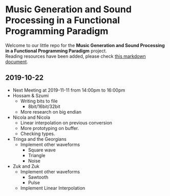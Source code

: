 # Music Generation and Sound Processing in a Functional Programming Paradigm
Welcome to our little repo for the **Music Generation and Sound Processing in a Functional Programming Paradigm** project.\
Reading resources have been added, please check [this markdown document](https://github.com/ParadoxChains/Clean-Music-Generator/blob/master/Resources/Reading-Resources.md).

## 2019-10-22
- Next Meeting at 2019-11-11 from 14:00pm to 16:00pm
- Hossam & Szumi
  - Writing bits to file
    - 8bit/16bit/32bit
  - More research on big endian
- Nicola and Nicola
  - Linear interpolation on previous conversion
  - More prototyping on buffer. 
  - Checking types.
- Tringa and the Georgians
  - Implement other waveforms
    - Square wave
    - Triangle
    - Noise
- Zuk and Zuk
  - Implement other waveforms
    - Sawtooth
    - Pulse
  - Implement Linear Interpolation
